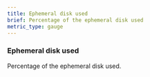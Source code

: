 ```yaml
---
title: Ephemeral disk used
brief: Percentage of the ephemeral disk used
metric_type: gauge
---
```


### Ephemeral disk used

Percentage of the ephemeral disk used.
